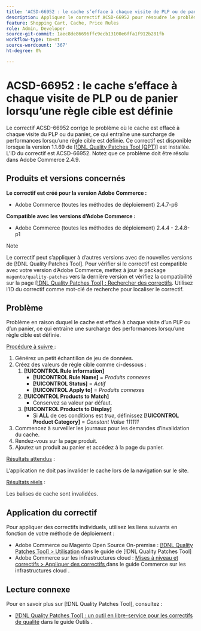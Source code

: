 ```yaml
---
title: 'ACSD-66952 : le cache s’efface à chaque visite de PLP ou de panier lorsqu’une règle cible est définie'
description: Appliquez le correctif ACSD-66952 pour résoudre le problème d’Adobe Commerce où le cache était effacé à chaque visite du PLP ou du panier, ce qui entraînait une surcharge de performances inutile, lorsqu’une règle cible était définie.
feature: Shopping Cart, Cache, Price Rules
role: Admin, Developer
source-git-commit: 1aec8de86696ffc9ecb13100e6ffa1f912b281fb
workflow-type: tm+mt
source-wordcount: '367'
ht-degree: 0%

---
```



# ACSD-66952 : le cache s’efface à chaque visite de PLP ou de panier lorsqu’une règle cible est définie

Le correctif ACSD-66952 corrige le problème où le cache est effacé à chaque visite du PLP ou du panier, ce qui entraîne une surcharge de performances lorsqu’une règle cible est définie. Ce correctif est disponible lorsque la version 1.1.69 de [[!DNL Quality Patches Tool (QPT)]](/help/tools/quality-patches-tool/quality-patches-tool-to-self-serve-quality-patches.md) est installée. L’ID du correctif est ACSD-66952. Notez que ce problème doit être résolu dans Adobe Commerce 2.4.9.

## Produits et versions concernés

**Le correctif est créé pour la version Adobe Commerce :**

* Adobe Commerce (toutes les méthodes de déploiement) 2.4.7-p6

**Compatible avec les versions d’Adobe Commerce :**

* Adobe Commerce (toutes les méthodes de déploiement) 2.4.4 - 2.4.8-p1

>[!NOTE]
>
>Le correctif peut s’appliquer à d’autres versions avec de nouvelles versions de [!DNL Quality Patches Tool]. Pour vérifier si le correctif est compatible avec votre version d’Adobe Commerce, mettez à jour le package `magento/quality-patches` vers la dernière version et vérifiez la compatibilité sur la page [[!DNL Quality Patches Tool] : Rechercher des correctifs](https://experienceleague.adobe.com/tools/commerce-quality-patches/index.html). Utilisez l’ID du correctif comme mot-clé de recherche pour localiser le correctif.

## Problème

Problème en raison duquel le cache est effacé à chaque visite d’un PLP ou d’un panier, ce qui entraîne une surcharge des performances lorsqu’une règle cible est définie.

<u>Procédure à suivre </u> :

1. Générez un petit échantillon de jeu de données.
1. Créez des valeurs de règle cible comme ci-dessous :
   1. **[!UICONTROL Rule information]**
      * **[!UICONTROL Rule Name]** = *Produits connexes*
      * **[!UICONTROL Status]** = *Actif*
      * **[!UICONTROL Apply to]** = *Produits connexes*
   1. **[!UICONTROL Products to Match]**
      * Conservez sa valeur par défaut.
   1. **[!UICONTROL Products to Display]**
      * Si **ALL** de ces conditions est *true*, définissez **[!UICONTROL Product Category]** = *Constant Value 111111*
1. Commencez à surveiller les journaux pour les demandes d’invalidation du cache.
1. Rendez-vous sur la page produit.
1. Ajoutez un produit au panier et accédez à la page du panier.

<u>Résultats attendus</u> :

L’application ne doit pas invalider le cache lors de la navigation sur le site.

<u>Résultats réels</u> :

Les balises de cache sont invalidées.

## Application du correctif

Pour appliquer des correctifs individuels, utilisez les liens suivants en fonction de votre méthode de déploiement :

* Adobe Commerce ou Magento Open Source On-premise : [[!DNL Quality Patches Tool] > Utilisation](/help/tools/quality-patches-tool/usage.md) dans le guide de [!DNL Quality Patches Tool]
* Adobe Commerce sur les infrastructures cloud : [ Mises à niveau et correctifs > Appliquer des correctifs ](https://experienceleague.adobe.com/docs/commerce-cloud-service/user-guide/develop/upgrade/apply-patches.html) dans le guide Commerce sur les infrastructures cloud .

## Lecture connexe

Pour en savoir plus sur [!DNL Quality Patches Tool], consultez :

* [[!DNL Quality Patches Tool] : un outil en libre-service pour les correctifs de qualité](/help/tools/quality-patches-tool/quality-patches-tool-to-self-serve-quality-patches.md) dans le guide Outils .
